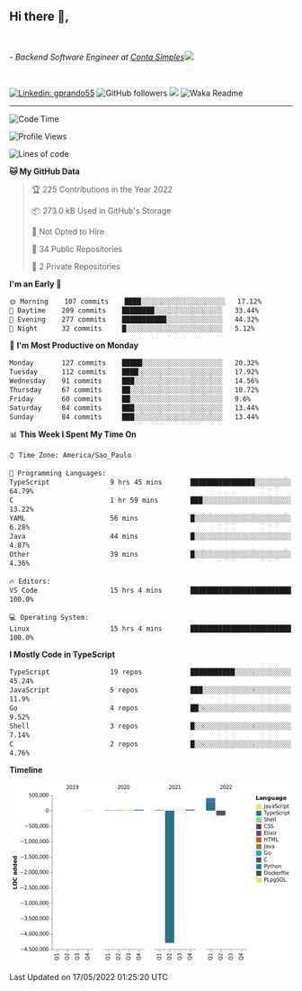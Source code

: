 <h2>Hi there  👋,</h2> </br>

<p><em>- Backend Software Engineer at <a href="https://contasimples.com">Conta Simples</a><img src="https://media.giphy.com/media/WUlplcMpOCEmTGBtBW/giphy.gif" width="30"> 
</em></p></br>


[![Linkedin: gprando55](https://img.shields.io/badge/-gprando55-blue?style=flat-square&logo=Linkedin&logoColor=white&link=https://www.linkedin.com/in/gprando55/)](https://www.linkedin.com/in/gprando55)
![GitHub followers](https://img.shields.io/github/followers/gprando55?label=Follow&style=social)
![](https://visitor-badge.glitch.me/badge?page_id=gprando55.gprando55)
![Waka Readme](https://github.com/gprando55/gprando55/workflows/Waka%20Readme/badge.svg)

---
<!--START_SECTION:waka-->
![Code Time](http://img.shields.io/badge/Code%20Time-0%20secs-blue)

![Profile Views](http://img.shields.io/badge/Profile%20Views-0-blue)

![Lines of code](https://img.shields.io/badge/From%20Hello%20World%20I%27ve%20Written--4%20Million%20lines%20of%20code-blue)

**🐱 My GitHub Data** 

> 🏆 225 Contributions in the Year 2022
 > 
> 📦 273.0 kB Used in GitHub's Storage 
 > 
> 🚫 Not Opted to Hire
 > 
> 📜 34 Public Repositories 
 > 
> 🔑 2 Private Repositories  
 > 
**I'm an Early 🐤** 

```text
🌞 Morning    107 commits    ████░░░░░░░░░░░░░░░░░░░░░   17.12% 
🌆 Daytime    209 commits    ████████░░░░░░░░░░░░░░░░░   33.44% 
🌃 Evening    277 commits    ███████████░░░░░░░░░░░░░░   44.32% 
🌙 Night      32 commits     █░░░░░░░░░░░░░░░░░░░░░░░░   5.12%

```
📅 **I'm Most Productive on Monday** 

```text
Monday       127 commits    █████░░░░░░░░░░░░░░░░░░░░   20.32% 
Tuesday      112 commits    ████░░░░░░░░░░░░░░░░░░░░░   17.92% 
Wednesday    91 commits     ███░░░░░░░░░░░░░░░░░░░░░░   14.56% 
Thursday     67 commits     ██░░░░░░░░░░░░░░░░░░░░░░░   10.72% 
Friday       60 commits     ██░░░░░░░░░░░░░░░░░░░░░░░   9.6% 
Saturday     84 commits     ███░░░░░░░░░░░░░░░░░░░░░░   13.44% 
Sunday       84 commits     ███░░░░░░░░░░░░░░░░░░░░░░   13.44%

```


📊 **This Week I Spent My Time On** 

```text
⌚︎ Time Zone: America/Sao_Paulo

💬 Programming Languages: 
TypeScript               9 hrs 45 mins       ████████████████░░░░░░░░░   64.79% 
C                        1 hr 59 mins        ███░░░░░░░░░░░░░░░░░░░░░░   13.22% 
YAML                     56 mins             █░░░░░░░░░░░░░░░░░░░░░░░░   6.28% 
Java                     44 mins             █░░░░░░░░░░░░░░░░░░░░░░░░   4.87% 
Other                    39 mins             █░░░░░░░░░░░░░░░░░░░░░░░░   4.36%

🔥 Editors: 
VS Code                  15 hrs 4 mins       █████████████████████████   100.0%

💻 Operating System: 
Linux                    15 hrs 4 mins       █████████████████████████   100.0%

```

**I Mostly Code in TypeScript** 

```text
TypeScript               19 repos            ███████████░░░░░░░░░░░░░░   45.24% 
JavaScript               5 repos             ███░░░░░░░░░░░░░░░░░░░░░░   11.9% 
Go                       4 repos             ██░░░░░░░░░░░░░░░░░░░░░░░   9.52% 
Shell                    3 repos             █░░░░░░░░░░░░░░░░░░░░░░░░   7.14% 
C                        2 repos             █░░░░░░░░░░░░░░░░░░░░░░░░   4.76%

```


**Timeline**

![Chart not found](https://raw.githubusercontent.com/gprando55/gprando55/master/charts/bar_graph.png) 


 Last Updated on 17/05/2022 01:25:20 UTC
<!--END_SECTION:waka-->
